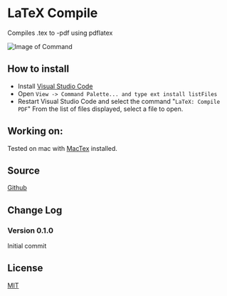 # LaTeX Compile

Compiles .tex to -pdf using pdflatex

![Image of Command]()

## How to install
* Install [Visual Studio Code](https://code.visualstudio.com/)
* Open `View -> Command Palette... and type ext install listFiles`
* Restart Visual Studio Code and select the command "`LaTeX: Compile PDF`"
  From the list of files displayed, select a file to open.

## Working on:
Tested on mac with [MacTex](https://tug.org/mactex/) installed.

## Source

[Github](https://github.com/mathiasfrohlich/vscode-LaTeXCompile)
        
## Change Log

### Version 0.1.0
Initial commit
        
## License

[MIT](https://raw.githubusercontent.com/mathiasfrohlich/vscode-LaTeXCompile/master/LICENSE)